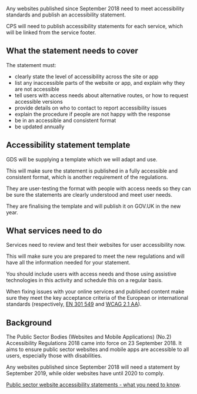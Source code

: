 
Any websites published since September 2018 need to meet accessibility standards and publish an accessibility statement.

CPS will need to publish accessibility statements for each service, which will be linked from the service footer.

## What the statement needs to cover

The statement must:

- clearly state the level of accessibility across the site or app
- list any inaccessible parts of the website or app, and explain why they are not accessible
- tell users with access needs about alternative routes, or how to request accessible versions
- provide details on who to contact to report accessibility issues
- explain the procedure if people are not happy with the response
- be in an accessible and consistent format
- be updated annually

## Accessibility statement template

GDS will be supplying a template which we will adapt and use.

This will make sure the statement is published in a fully accessible and consistent format, which is another requirement of the regulations.

They are user-testing the format with people with access needs so they can be sure the statements are clearly understood and meet user needs.

They are finalising the template and will publish it on GOV.UK in the new year.

## What services need to do

Services need to review and test their websites for user accessibility now.

This will make sure you are prepared to meet the new regulations and will have all the information needed for your statement.

You should include users with access needs and those using assistive technologies in this activity and schedule this on a regular basis.

When fixing issues with your online services and published content make sure they meet the key acceptance criteria of the European or international standards (respectively, [EN 301 549](http://mandate376.standards.eu/standard) and [WCAG 2.1 AA](https://www.w3.org/TR/WCAG21/)).

## Background

The Public Sector Bodies (Websites and Mobile Applications) (No.2) Accessibility Regulations 2018 came into force on 23 September 2018. It aims to ensure public sector websites and mobile apps are accessible to all users, especially those with disabilities.

Any websites published since September 2018 will need a statement by September 2019, while older websites have until 2020 to comply.

[Public sector website accessibility statements - what you need to know](https://gds.blog.gov.uk/2018/11/21/public-sector-website-accessibility-statements-what-you-need-to-know/).


